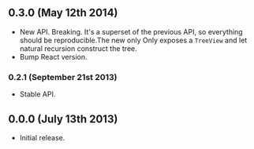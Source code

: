 ## 0.3.0 (May 12th 2014)
- New API. Breaking. It's a superset of the previous API, so everything should be reproducible.The new only Only exposes a `TreeView` and let natural recursion construct the tree.
- Bump React version.

### 0.2.1 (September 21st 2013)
- Stable API.

## 0.0.0 (July 13th 2013)
- Initial release.
